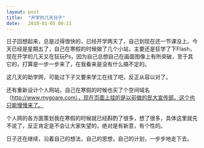 ```yaml
---
layout: post
title:  "开学的几天日子"
date:   2010-03-05 00:11
---
```


日子回想起来，总是过得很快的，已经开学两天了，自己到现在还一节课没上。今天已经是星期五了，自己在寒假的时候做了几个小站，主要还是狂学了下Flash，现在开学的几天又在狂玩Ps，因为自己总想自己在画面图像上有所突破，至于其它的，打算是一步一步来了，在我看来是没有什么搞不定的。

这几天的助学网，可能过下子又要来学工在线了吧，反正从容以对了。

还有重新设计个人网站，自己在寒假的时候也买了个空间域名（http://www.mygoare.com），现在页面上挂的是以前做的民大宣传部，这个也只能慢慢来了。

个人网的各方面策划我在寒假的时候就已经斟酌了很多，想了很多，具体这里就先不说了，反正肯定是不会让大家失望的，绝对是有新意，有个性的。

日子还在继续，沿着自己的想法，自己的思想，自己的计划，一步步地走下去。